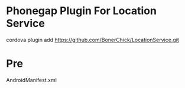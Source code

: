 
Phonegap Plugin For Location Service
=======

cordova plugin add https://github.com/BonerChick/LocationService.git

Pre
=========
AndroidManifest.xml
      <application>
        <service android:name="jerry.shen.plugin.MainService">
            <intent-filter>
                <action android:name="jerry.shen.plugin.MainService" />
            </intent-filter>
        </service>
